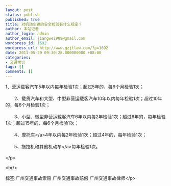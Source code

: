 ```yaml
---
layout: post
status: publish
published: true
title: 对机动车辆的安全检验有什么规定？
author: 本站记者
author_login: admin
author_email: jiangwei909@gmail.com
wordpress_id: 1692
wordpress_url: http://www.gzjtlaw.com/?p=1692
date: 2011-05-29 09:30:28.000000000 +08:00
categories:
- 交通常识
tags: []
comments: []
---
```

<p>1、营运载客汽车5年以内每年检验1次；超过5年的，每6个月检验1次；<br><br>　　2、载货汽车和大型、中型非营运载客汽车10年以内每年检验1次；超过10年的，每6个月检验1次；<br><br>　　3、小型、微型非营运载客汽车6年以内每2年检验1次；超过6年的，每年检验1次；超过15年的，每6个月检验1次；<br><br>　　4、<a>摩托车<&#47;a>4年以内每2年检验1次；超过4年的，每年检验1次；<br><br>　　5、拖拉机和其他<a>机动车<&#47;a>每年检验1次。<br><br><&#47;p><br&#47;><p>标签:广州交通事故索赔 广州交通事故赔偿 广州交通事故律师<&#47;p>
